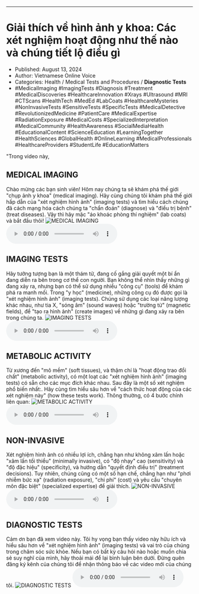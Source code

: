 
---

# Giải thích về hình ảnh y khoa: Các xét nghiệm hoạt động như thế nào và chúng tiết lộ điều gì

- Published: August 13, 2024
- Author: Vietnamese Online Voice
- Categories: Health / Medical Tests and Procedures / **Diagnostic Tests**
- #MedicalImaging #ImagingTests #Diagnosis #Treatment #MedicalDiscoveries #HealthcareInnovation #Xrays #Ultrasound #MRI #CTScans #HealthTech #MedEd #LabCoats #HealthcareMysteries #NonInvasiveTests #SensitiveTests #SpecificTests #MedicalDetective #RevolutionizedMedicine #PatientCare #MedicalExpertise #RadiationExposure #MedicalCosts #SpecializedInterpretation #MedicalCommunity #HealthAwareness #SocialMediaHealth #EducationalContent #ScienceEducation #LearningTogether #HealthSciences #GlobalHealth #OnlineLearning #MedicalProfessionals #HealthcareProviders #StudentLife #EducationMatters

"Trong video này,


## MEDICAL IMAGING

Chào mừng các bạn sinh viên! Hôm nay chúng ta sẽ khám phá thế giới "chụp ảnh y khoa" (medical imaging). Hãy cùng chúng tôi khám phá thế giới hấp dẫn của "xét nghiệm hình ảnh" (imaging tests) và tìm hiểu cách chúng đã cách mạng hóa cách chúng ta "chẩn đoán" (diagnose) và "điều trị bệnh" (treat diseases). Vậy thì hãy mặc "áo khoác phòng thí nghiệm" (lab coats) và bắt đầu thôi!
![MEDICAL IMAGING](https://http-archiver-apis-production-80.schnworks.com/storage/images/transitions/2024-08-13/transition-15347098666-Montserrat-SemiBold-880E4F.jpg)
<audio controls>
    <source src="https://http-archiver-apis-production-80.schnworks.com/storage/storage/audio/file-67826307171.mp3" type="audio/mpeg">
</audio>



## IMAGING TESTS

Hãy tưởng tượng bạn là một thám tử, đang cố gắng giải quyết một bí ẩn đang diễn ra bên trong cơ thể con người. Bạn không thể nhìn thấy những gì đang xảy ra, nhưng bạn có thể sử dụng nhiều "công cụ" (tools) để khám phá ra manh mối. Trong "y học" (medicine), những công cụ đó được gọi là "xét nghiệm hình ảnh" (imaging tests). Chúng sử dụng các loại năng lượng khác nhau, như tia X, "sóng âm" (sound waves) hoặc "trường từ" (magnetic fields), để "tạo ra hình ảnh" (create images) về những gì đang xảy ra bên trong chúng ta.
![IMAGING TESTS](https://http-archiver-apis-production-80.schnworks.com/storage/images/transitions/2024-08-13/transition-864646236-Montserrat-SemiBold-004895.jpg)
<audio controls>
    <source src="https://http-archiver-apis-production-80.schnworks.com/storage/storage/audio/file-5770307215.mp3" type="audio/mpeg">
</audio>



## METABOLIC ACTIVITY

Từ xương đến "mô mềm" (soft tissues), và thậm chí là "hoạt động trao đổi chất" (metabolic activity), có một loạt các "xét nghiệm hình ảnh" (imaging tests) có sẵn cho các mục đích khác nhau. Sau đây là một số xét nghiệm phổ biến nhất:. Hãy cùng tìm hiểu sâu hơn về "cách thức hoạt động của các xét nghiệm này" (how these tests work). Thông thường, có 4 bước chính liên quan:
![METABOLIC ACTIVITY](https://http-archiver-apis-production-80.schnworks.com/storage/images/transitions/2024-08-13/transition--16678363553-Montserrat-Bold-9C27B0.jpg)
<audio controls>
    <source src="https://http-archiver-apis-production-80.schnworks.com/storage/storage/audio/file-4406413671.mp3" type="audio/mpeg">
</audio>



## NON-INVASIVE

Xét nghiệm hình ảnh có nhiều lợi ích, chẳng hạn như không xâm lấn hoặc "xâm lấn tối thiểu" (minimally invasive), có "độ nhạy" cao (sensitivity) và "độ đặc hiệu" (specificity), và hướng dẫn "quyết định điều trị" (treatment decisions). Tuy nhiên, chúng cũng có một số hạn chế, chẳng hạn như "phơi nhiễm bức xạ" (radiation exposure), "chi phí" (cost) và yêu cầu "chuyên môn đặc biệt" (specialized expertise) để giải thích.
![NON-INVASIVE](https://http-archiver-apis-production-80.schnworks.com/storage/images/transitions/2024-08-13/transition-6152807-Montserrat-Black-303F9F.jpg)
<audio controls>
    <source src="https://http-archiver-apis-production-80.schnworks.com/storage/storage/audio/file-21119509279.mp3" type="audio/mpeg">
</audio>



## DIAGNOSTIC TESTS

Cảm ơn bạn đã xem video này. Tôi hy vọng bạn thấy video này hữu ích và hiểu sâu hơn về "xét nghiệm hình ảnh" (imaging tests) và vai trò của chúng trong chăm sóc sức khỏe. Nếu bạn có bất kỳ câu hỏi nào hoặc muốn chia sẻ suy nghĩ của mình, hãy thoải mái để lại bình luận bên dưới. Đừng quên đăng ký kênh của chúng tôi để nhận thông báo về các video mới của chúng tôi.
![DIAGNOSTIC TESTS](https://http-archiver-apis-production-80.schnworks.com/storage/images/transitions/2024-08-13/transition--10114349251-Montserrat-Medium-7B1FA2.jpg)
<audio controls>
    <source src="https://http-archiver-apis-production-80.schnworks.com/storage/storage/audio/file-3936904150.mp3" type="audio/mpeg">
</audio>

